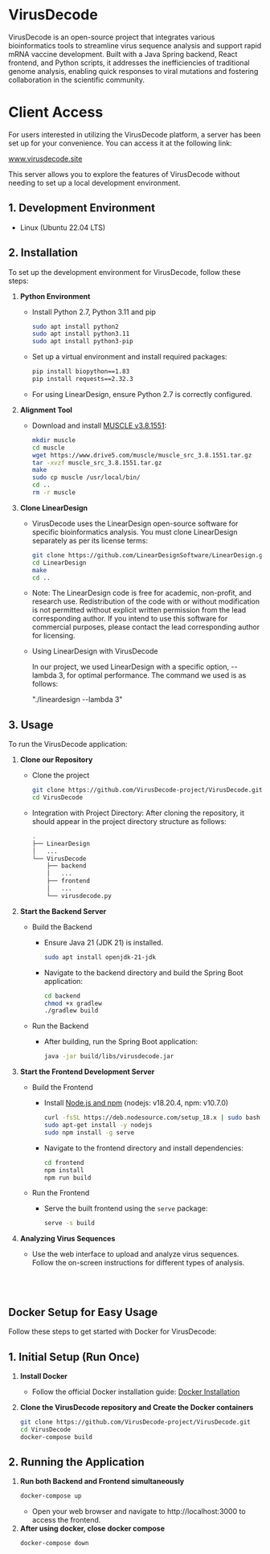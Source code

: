 # VirusDecode
VirusDecode is an open-source project that integrates various bioinformatics tools to streamline virus sequence analysis and support rapid mRNA vaccine development. Built with a Java Spring backend, React frontend, and Python scripts, it addresses the inefficiencies of traditional genome analysis, enabling quick responses to viral mutations and fostering collaboration in the scientific community.

# Client Access #
For users interested in utilizing the VirusDecode platform, a server has been set up for your convenience. You can access it at the following link:

www.virusdecode.site

This server allows you to explore the features of VirusDecode without needing to set up a local development environment.


## 1. Development Environment
  - Linux (Ubuntu 22.04 LTS)

## 2. Installation

To set up the development environment for VirusDecode, follow these steps:

1. **Python Environment**
    - Install Python 2.7, Python 3.11 and pip
      ```bash
      sudo apt install python2
      sudo apt install python3.11
      sudo apt install python3-pip
      ```
    - Set up a virtual environment and install required packages:
      ```bash
      pip install biopython==1.83
      pip install requests==2.32.3
      ```
    - For using LinearDesign, ensure Python 2.7 is correctly configured.


2. **Alignment Tool**
    - Download and install [MUSCLE v3.8.1551](https://drive5.com/muscle/):
      ```bash
      mkdir muscle
      cd muscle
      wget https://www.drive5.com/muscle/muscle_src_3.8.1551.tar.gz
      tar -xvzf muscle_src_3.8.1551.tar.gz
      make
      sudo cp muscle /usr/local/bin/
      cd ..
      rm -r muscle
      ```

3. **Clone LinearDesign**
    - VirusDecode uses the LinearDesign open-source software for specific bioinformatics analysis. You must clone LinearDesign separately as per its license terms:
      ```bash
      git clone https://github.com/LinearDesignSoftware/LinearDesign.git
      cd LinearDesign
      make
      cd ..
      ```
    - Note: The LinearDesign code is free for academic, non-profit, and research use. Redistribution of the code with or without modification is not permitted without explicit written permission from the lead corresponding author. If you intend to use this software for commercial purposes, please contact the lead corresponding author for licensing.
    - Using LinearDesign with VirusDecode

      In our project, we used LinearDesign with a specific option, --lambda 3, for optimal performance. The command we used is as follows:
        
        "./lineardesign --lambda 3"
        




## 3. Usage
To run the VirusDecode application:
1. **Clone our Repository**
    - Clone the project
      ```bash
      git clone https://github.com/VirusDecode-project/VirusDecode.git
      cd VirusDecode
      ```
    - Integration with Project Directory: After cloning the repository, it should appear in the project directory structure as follows:
      ``` bash
      .
      ├── LinearDesign
      │   ...
      └── VirusDecode
          ├── backend
          │   ...
          ├── frontend
          │   ...
          └── virusdecode.py
      ```

2. **Start the Backend Server**

    - Build the Backend
      - Ensure Java 21 (JDK 21) is installed.
        ```bash
        sudo apt install openjdk-21-jdk 
        ```
      - Navigate to the backend directory and build the Spring Boot application:
        ```bash
        cd backend
        chmod +x gradlew
        ./gradlew build
        ```

    - Run the Backend
      - After building, run the Spring Boot application:
        ```bash
        java -jar build/libs/virusdecode.jar
        ```

3. **Start the Frontend Development Server**

    - Build the Frontend
      - Install [Node.js and npm](https://nodejs.org/) (nodejs: v18.20.4, npm: v10.7.0)
        ```bash
        curl -fsSL https://deb.nodesource.com/setup_18.x | sudo bash -
        sudo apt-get install -y nodejs
        sudo npm install -g serve
        ```
      - Navigate to the frontend directory and install dependencies:
        ```bash
        cd frontend
        npm install
        npm run build
        ```

    - Run the Frontend
      - Serve the built frontend using the `serve` package:
        ```bash
        serve -s build
        ```

4. **Analyzing Virus Sequences**
   - Use the web interface to upload and analyze virus sequences. Follow the on-screen instructions for different types of analysis.


<br/>
<br/>

## Docker Setup for Easy Usage
Follow these steps to get started with Docker for VirusDecode:
## 1. Initial Setup (Run Once)
1. **Install Docker**
    - Follow the official Docker installation guide: [Docker Installation](https://docs.docker.com/get-docker/)

2. **Clone the VirusDecode repository and Create the Docker containers**
    ```bash
    git clone https://github.com/VirusDecode-project/VirusDecode.git
    cd VirusDecode
    docker-compose build
    ```
## 2. Running the Application
  1. **Run both Backend and Frontend simultaneously**
      ```bash
      docker-compose up
      ```
      - Open your web browser and navigate to http://localhost:3000 to access the frontend.
  2. **After using docker, close docker compose**
      ```bash
      docker-compose down
      ```

